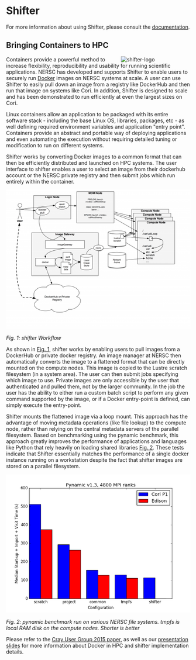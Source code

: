 # Shifter

For more information about using Shifter, please consult
the [documentation](how-to-use.md).

## Bringing Containers to HPC

<img style="float: right;" alt="shifter-logo"
src="../images/shifter-logo-2018.png" width="190">Containers provide a
powerful method to increase flexibility, reproducibility and usability
for running scientific applications.  NERSC has developed and supports
Shifter to enable users to securely
run [Docker](https://www.docker.com) images on NERSC systems at scale.
A user can use Shifter to easily pull down an image from a registry
like DockerHub and then run that image on systems like Cori.  In
addition, Shifter is designed to scale and has been demonstrated to
run efficiently at even the largest sizes on Cori.

Linux containers allow an application to be packaged with its entire
software stack - including the base Linux OS, libraries, packages,
etc - as well defining required environment variables and application
"entry point".  Containers provide an abstract and portable way of
deploying applications and even automating the execution without
requiring detailed tuning or modification to run on different systems.

Shifter works by converting Docker images to a common format that can
then be efficiently distributed and launched on HPC systems. The user
interface to shifter enables a user to select an image from their
dockerhub account or the NERSC private registry and then submit jobs
which run entirely within the container.

<a name="fig1"></a>
![shifter-workflow](images/shifter-diagram.png)

*Fig. 1: shifter Workflow*


As shown in <a href="#fig1">Fig. 1</a>, shifter works by enabling
users to pull images from a DockerHub or private docker registry. An
image manager at NERSC then automatically converts the image to a
flattened format that can be directly mounted on the compute
nodes. This image is copied to the Lustre scratch filesystem (in a
system area).  The user can then submit jobs specifying which image to
use. Private images are only accessible by the user that authenticated
and pulled them, not by the larger community.  In the job the user has
the ability to either run a custom batch script to perform any given
command supported by the image, or if a Docker entry-point is defined,
can simply execute the entry-point.

Shifter mounts the flattened image via a loop mount.  This approach
has the advantage of moving metadata operations (like file lookup) to
the compute node, rather than relying on the central metadata servers
of the parallel filesystem. Based on benchmarking using the pynamic
benchmark, this approach greatly improves the performance of
applications and languages like Python that rely heavily on loading
shared libraries <a href="#fig2">Fig. 2</a>. These tests indicate that
Shifter essentially matches the performance of a single docker
instance running on a workstation despite the fact that shifter images
are stored on a parallel filesystem.

<a name="fig2"></a>
![shifter-performance](images/shifter-performance.png)

*Fig. 2: pynamic benchmark run on various NERSC file systems. tmpfs is local RAM disk on the compute nodes. Shorter is better*

Please refer to
the [Cray User Group 2015 paper](files/cug2015udi.pdf), as well as
our
[presentation slides](files/nersc-brownbag-docker-jacobsen-canon.pdf)
for more information about Docker in HPC and shifter implementation
details.
